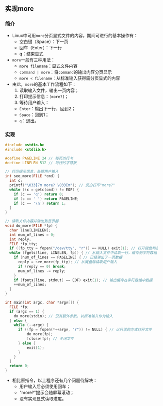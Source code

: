## 实现more

### 简介

- Linux中可用`more`分页显式文件的内容，期间可进行的基本操作有：
  - 空白键（Space）：下一页
  - 回车（Enter）：下一行
  - q：结束显式
- `more`一般有三种用法：
  - `more filename`：显式文件内容
  - `command | more`：将`command`的输出内容分页显示
  - `more < filename`：从标准输入获得需分页显式的内容
- 由此，`more`的基本工作流程如下：
  1. 读取输入文件，输出一页内容；
  2. 打印提示信息：`[more?]`；
  3. 等待用户输入：
    * `Enter`：输出下一行，回到2；
    * `Space`：回到1；
    * `q`：退出。

### 实现

```c
#include <stdio.h>
#include <stdlib.h>

#define PAGELINE 24 // 每页的行书
#define LINELEN 512 // 每行的字符数

// 打印提示信息，处理用户输入
int see_more(FILE *cmd) {
  int c;
  printf("\033[7m more? \033[m"); // 反白打印"more?"
  while ((c = getc(cmd)) != EOF) {
    if (c == 'q') return 0;
    if (c == ' ') return PAGELINE;
    if (c == '\n') return 1;
  }
}

// 读取文件内容并输出到显示器
void do_more(FILE *fp) {
  char line[LINELEN]; 
  int num_of_lines = 0;
  int reply;
  FILE *fp_tty; 
  if ((fp_tty = fopen("/dev/tty", "r")) == NULL) exit(1); // 打开键盘和显示器的设备描述文件
  while (fgets(line, LINELEN, fp)) { // 从输入文件中读取一行，缓存到字符数组
    if (num_of_lines == PAGELINE) { // 已经输出了一页数据
      reply = see_more(fp_tty); // 从键盘输读取用户输入
      if (reply == 0) break;
      num_of_lines -= reply; 
    }
    if (fputs(line, stdout) == EOF) exit(1); // 输出缓存在字符数组中数据
    ++num_of_lines;
  }
}

int main(int argc, char *argv[]) {
  FILE *fp;
  if (argc == 1) {
    do_more(stdin); // 没有额外参数，以标准输入作为输入
  } else {
    while (--argc) {
      if ((fp = fopen(*++argv, "r")) != NULL) { // 以只读的方式打开文件
          do_more(fp);
          fclose(fp); // 关闭文件
      } else {
          exit(1);
      }
    }
  }
  return 0;
}
```
- 相比原指令，以上程序还有几个问题待解决：
  - 用户输入后必须使用回车；
  - "more?"提示会随屏幕滚动；
  - 没有实现显式读取进度。